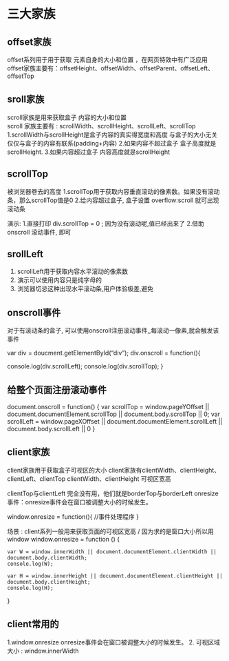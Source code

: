 # 三大家族

## offset家族

offset系列用于用于获取  元素自身的大小和位置  ，在网页特效中有广泛应用
offset家族主要有：offsetHeight、offsetWidth、offsetParent、offsetLeft、offsetTop

## sroll家族

scroll家族是用来获取盒子   内容的大小和位置  
scroll 家族主要有 :  scrollWidth、scrollHeight、scrollLeft、scrollTop
1.scrollWidth与scrollHeight是盒子内容的真实得宽度和高度  与盒子的大小无关  仅仅与盒子的内容有联系(padding+内容)
2.如果内容不超过盒子  盒子高度就是scrollHeight.
3.如果内容超过盒子  内容高度就是scrollHeight

## scrollTop

被浏览器卷去的高度
1.scrollTop用于获取内容垂直滚动的像素数。如果没有滚动条，那么scrollTop值是0
2.给内容超过盒子, 盒子设置 overflow:scroll 就可出现滚动条

演示:
1.直接打印 div.scrollTop = 0 ;  因为没有滚动呢,值已经出来了
2.借助 onscroll 滚动事件, 即可

## srollLeft

1. scrollLeft用于获取内容水平滚动的像素数
2. 演示可以使用内容只是纯字母的 
3. 浏览器切忌这种出现水平滚动条,用户体验极差,避免

## onscroll事件

对于有滚动条的盒子, 可以使用onscroll注册滚动事件,,每滚动一像素,就会触发该事件

var div = doucment.getElementById(“div”);
div.onscroll = function(){

console.log(div.scrollLeft);
    console.log(div.scrollTop);
}

## 给整个页面注册滚动事件

document.onscroll = function() {
  var scrollTop = window.pageYOffset || document.documentElement.scrollTop || document.body.scrollTop || 0;
 var scrollLeft = window.pageXOffset || document.documentElement.scrollLeft || document.body.scrollLeft || 0
}

## client家族

client家族用于获取盒子可视区的大小
client家族有clientWidth、clientHeight、clientLeft、clientTop
clientWidth、clientHeight  可视区宽高

clientTop与clientLeft 完全没有用，他们就是borderTop与borderLeft
onresize事件：onresize事件会在窗口被调整大小的时候发生。

window.onresize = function(){
 //事件处理程序
}

场景 : client系列一般用来获取页面的可视区宽高
/ 因为求的是窗口大小所以用window
window.onresize =  function () {

    var W = window.innerWidth || document.documentElement.clientWidth || document.body.clientWidth;
    console.log(W);

    var H = window.innerHeight || document.documentElement.clientHeight || document.body.clientHeight;
    console.log(H);
}

## client常用的

1.window.onresize   onresize事件会在窗口被调整大小的时候发生。
2. 可视区域大小 : window.innerWidth